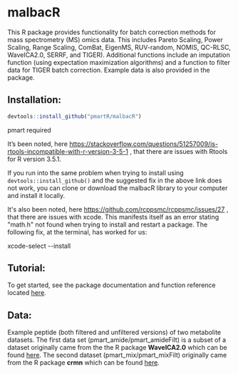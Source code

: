 # malbacR

This R package provides functionality for batch correction methods for mass spectrometry (MS) omics data. This includes Pareto Scaling, Power Scaling, Range Scaling, ComBat, EigenMS, RUV-random, NOMIS, QC-RLSC, WaveICA2.0, SERRF, and TIGER). Additional functions include an imputation function (using expectation maximization algorithms) and a function to filter data for TIGER batch correction. Example data is also provided in the package.

## Installation:

``` r
devtools::install_github("pmartR/malbacR")
```

pmart required


It’s been noted, here https://stackoverflow.com/questions/51257009/is-rtools-incompatible-with-r-version-3-5-1 , that there are issues with Rtools for R version 3.5.1.
 
If you run into the same problem when trying to install using `devtools::install_github()` and the suggested fix in the above link does not work, you can clone or download the malbacR library to your computer and install it locally.

It's also been noted, here https://github.com/rcppsmc/rcppsmc/issues/27 , that there are issues with xcode. This manifests itself as an error stating "math.h" not found when trying to install and restart a package. The following fix, at the terminal, has worked for us:

xcode-select --install


## Tutorial:

To get started, see the package documentation and function reference located [here](https://pmartr.github.io/pmartR/index.html).

## Data:

Example peptide (both filtered and unfiltered versions) of two metabolite datasets. The first data set (pmart_amide/pmart_amideFilt) is a subset of a dataset originally came from the the R package __WaveICA2.0__ which can be found [here](https://github.com/dengkuistat/WaveICA_2.0). The second dataset (pmart_mix/pmart_mixFilt) originally came from the R package __crmn__ which can be found [here](https://cran.rstudio.com/web/packages/crmn/index.html).
 

